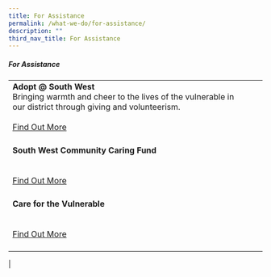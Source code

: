 ```yaml
---
title: For Assistance
permalink: /what-we-do/for-assistance/
description: ""
third_nav_title: For Assistance
---
```

##### For Assistance



| ||  |
| -------- | -------- | -------- |
|**Adopt @ South West**<br> Bringing warmth and cheer to the lives of the vulnerable in our district through giving and volunteerism.<br><br> [Find Out More](/what-we-do/for-assistance/adopt/)<br><br> |      |
| **South West Community Caring Fund**<br> <br><br> [Find Out More](/what-we-do/for-assistance/caringfund/)<br><br> |      |
|**Care for the Vulnerable**<br> <br><br> [Find Out More](/what-we-do/care-for-the-vulnerable/)<br><br> |      |
|